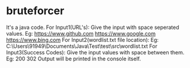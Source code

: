 # bruteforcer
It's a java code.
For Input1(URL's): Give the input with space seperated values. Eg: https://www.github.com https://www.google.com https://www.bing.com
For Input2(wordlist.txt file location): Eg: C:\\Users\\91949\\Documents\\Java\\Test\\test\\src\\wordlist.txt
For Input3(Success Codes): Give the input values with space between them. Eg: 200 302
Output will be printed in the console itself.
